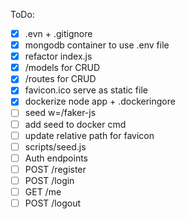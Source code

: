 ToDo:

 - [x] .evn + .gitignore
 - [x] mongodb container to use .env file
 - [x] refactor index.js
 - [x] /models for CRUD
 - [x] /routes for CRUD
 - [x] favicon.ico serve as static file
 - [x] dockerize node app + .dockeringore
 - [ ] seed w=/faker-js
 - [ ] add seed to docker cmd
 - [ ] update relative path for favicon
 - [ ] scripts/seed.js
 - [ ] Auth endpoints
 - [ ] POST /register
 - [ ] POST /login
 - [ ] GET /me
 - [ ] POST /logout